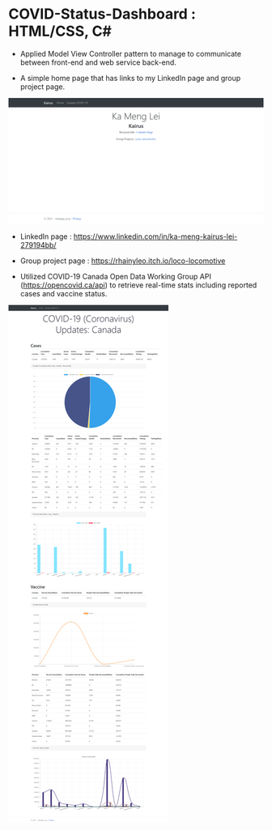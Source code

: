 # COVID-Status-Dashboard : HTML/CSS, C#
- Applied Model View Controller pattern to manage to communicate between front-end and web service back-end.


- A simple home page that has links to my LinkedIn page and group project page.

![](webapp-proj/Images/Home.png)


- LinkedIn page :  https://www.linkedin.com/in/ka-meng-kairus-lei-279194bb/

- Group project page :  https://rhainyleo.itch.io/loco-locomotive 


- Utilized COVID-19 Canada Open Data Working Group API (https://opencovid.ca/api) to retrieve real-time stats including reported cases and vaccine status. 

![](webapp-proj/Images/Covid-19-Report-webapp_proj.png)
